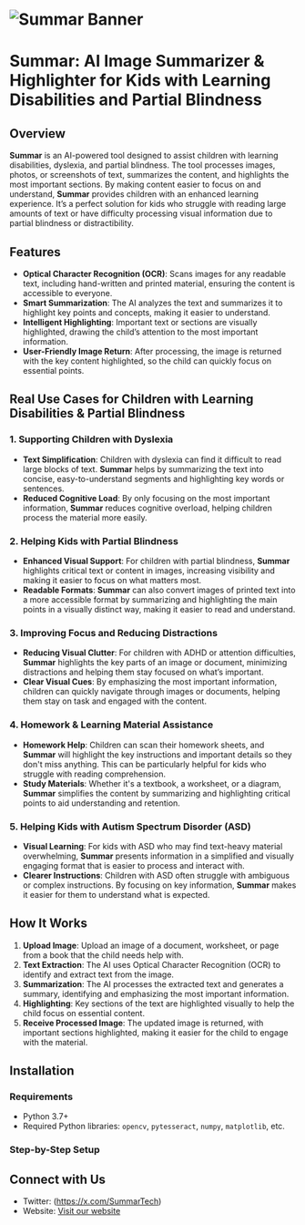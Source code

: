 # ![Summar Banner](https://example.com/summar-banner.jpg)

# Summar: AI Image Summarizer & Highlighter for Kids with Learning Disabilities and Partial Blindness

## Overview

**Summar** is an AI-powered tool designed to assist children with learning disabilities, dyslexia, and partial blindness. The tool processes images, photos, or screenshots of text, summarizes the content, and highlights the most important sections. By making content easier to focus on and understand, **Summar** provides children with an enhanced learning experience. It’s a perfect solution for kids who struggle with reading large amounts of text or have difficulty processing visual information due to partial blindness or distractibility.

## Features

- **Optical Character Recognition (OCR)**: Scans images for any readable text, including hand-written and printed material, ensuring the content is accessible to everyone.
- **Smart Summarization**: The AI analyzes the text and summarizes it to highlight key points and concepts, making it easier to understand.
- **Intelligent Highlighting**: Important text or sections are visually highlighted, drawing the child’s attention to the most important information.
- **User-Friendly Image Return**: After processing, the image is returned with the key content highlighted, so the child can quickly focus on essential points.

## Real Use Cases for Children with Learning Disabilities & Partial Blindness

### 1. **Supporting Children with Dyslexia**
   - **Text Simplification**: Children with dyslexia can find it difficult to read large blocks of text. **Summar** helps by summarizing the text into concise, easy-to-understand segments and highlighting key words or sentences.
   - **Reduced Cognitive Load**: By only focusing on the most important information, **Summar** reduces cognitive overload, helping children process the material more easily.

### 2. **Helping Kids with Partial Blindness**
   - **Enhanced Visual Support**: For children with partial blindness, **Summar** highlights critical text or content in images, increasing visibility and making it easier to focus on what matters most.
   - **Readable Formats**: **Summar** can also convert images of printed text into a more accessible format by summarizing and highlighting the main points in a visually distinct way, making it easier to read and understand.

### 3. **Improving Focus and Reducing Distractions**
   - **Reducing Visual Clutter**: For children with ADHD or attention difficulties, **Summar** highlights the key parts of an image or document, minimizing distractions and helping them stay focused on what’s important.
   - **Clear Visual Cues**: By emphasizing the most important information, children can quickly navigate through images or documents, helping them stay on task and engaged with the content.

### 4. **Homework & Learning Material Assistance**
   - **Homework Help**: Children can scan their homework sheets, and **Summar** will highlight the key instructions and important details so they don't miss anything. This can be particularly helpful for kids who struggle with reading comprehension.
   - **Study Materials**: Whether it's a textbook, a worksheet, or a diagram, **Summar** simplifies the content by summarizing and highlighting critical points to aid understanding and retention.

### 5. **Helping Kids with Autism Spectrum Disorder (ASD)**
   - **Visual Learning**: For kids with ASD who may find text-heavy material overwhelming, **Summar** presents information in a simplified and visually engaging format that is easier to process and interact with.
   - **Clearer Instructions**: Children with ASD often struggle with ambiguous or complex instructions. By focusing on key information, **Summar** makes it easier for them to understand what is expected.

## How It Works

1. **Upload Image**: Upload an image of a document, worksheet, or page from a book that the child needs help with.
2. **Text Extraction**: The AI uses Optical Character Recognition (OCR) to identify and extract text from the image.
3. **Summarization**: The AI processes the extracted text and generates a summary, identifying and emphasizing the most important information.
4. **Highlighting**: Key sections of the text are highlighted visually to help the child focus on essential content.
5. **Receive Processed Image**: The updated image is returned, with important sections highlighted, making it easier for the child to engage with the material.

## Installation

### Requirements
- Python 3.7+
- Required Python libraries: `opencv`, `pytesseract`, `numpy`, `matplotlib`, etc.

### Step-by-Step Setup

  ## Connect with Us

- Twitter: (https://x.com/SummarTech)
- Website: [Visit our website](https://www.yourwebsite.com)